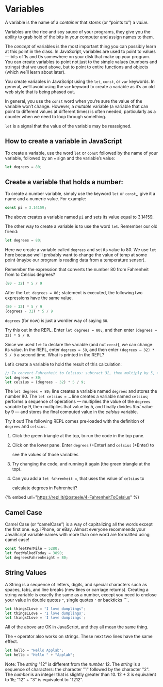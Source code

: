 # Variables

A variable is the name of a _container_ that _stores_ \(or “points to”\) a _value_.

Variables are the rice and soy sauce of your programs, they give you the ability to grab hold of the bits in your computer and assign names to them.

The _concept_ of variables is the most important thing you can possibly learn at this point in the class. In JavaScript, variables are used to point to values — bits of 1s and 0s somewhere on your disk that make up your program. You can create variables to point not just to the simple values \(numbers and strings\) that we used above, but to point to entire functions and objects \(which we’ll learn about later\).

You create variables in JavaScript using the `let`, `const`, or `var` keywords. In general, we’ll avoid using the `var` keyword to create a variable as it’s an old web style that is being phased out.

In general, you use the `const` word when you’re sure the value of the variable won’t change. However, a _mutable_ variable \(a variable that can point to different values at different times\) is often needed, particularly as a counter when we need to loop through something.

`let` is a signal that the value of the variable may be reassigned.

## How to create a variable in JavaScript

To create a variable, use the word `let` or `const` followed by the name of your variable, followed by an `=` sign and the variable’s value:

```javascript
let degrees = 80;
```

## Create a variable that holds a number:

To create a number variable, simply use the keyword `let` or `const`,, give it a name and a numeric value. For example:

```javascript
const pi = 3.14159;
```

The above creates a variable named `pi` and sets its value equal to 3.14159.

The other way to create a variable is to use the word `let`. Remember our old friend:

```javascript
let degrees = 80;
```

Here we create a variable called `degrees` and set its value to 80. We use `let` here because we’ll probably want to change the value of temp at some point \(maybe our program is reading data from a temperature sensor\).

Remember the expression that converts the number 80 from Fahrenheit from to Celsius degrees?

```javascript
(80 - 32) * 5 / 9
```

After the `let degrees = 80;` statement is executed, the following two expressions have the same value.

```javascript
(80 - 32) * 5 / 9
(degrees - 32) * 5 / 9
```

`degrees` \(for now\) is just a wordier way of saying `80`.

Try this out in the REPL. Enter `let degrees = 80;`, and then enter `(degrees — 32) * 5 / 9`.

Since we used `let` to declare the variable \(and not `const`\), we can change its value. In the REPL, enter `degrees = 50`, and then enter `(degrees — 32) * 5 / 9` a second time. What is printed in the REPL?

Let’s create a variable to hold the result of this calculation:

```javascript
// To convert Fahrenheit to Celsius: subtract 32, then multiply by 5, then divide by 9
let degrees = 80;
let celsius = (degrees - 32) * 5 / 9;
```

The `let degrees = 80;` line creates a variable named `degrees` and stores the number 80. The `let celsius = …` line creates a variable named `celsius`; performs a sequence of operations — multiplies the value of the `degrees` variable by 9, then multiplies that value by 5, and finally divides _that_ value by 9 — and stores the final computed value in the _celsius_ variable.

Try it out! The following REPL comes pre-loaded with the definition of `degrees` and `celsius`.

1. Click the green triangle at the top, to run the code in the top pane.
2. Click on the lower pane. Enter `degrees` \(+Enter\) and `celsius` \(+Enter\) to

   see the values of those variables.

3. Try changing the code, and running it again \(the green triangle at the top\).
4. Can you add a `let fahrenheit =`, that uses the value of `celsius` to

   calculate degrees in Fahrenheit?

{% embed url="https://repl.it/@osteele/4-FahrenheitToCelsius" %}

## Camel Case

Camel Case \(or “camelCase”\) is a way of capitalizing all the words except the first one. e.g. iPhone, or eBay. Almost everyone recommends your JavaScript variable names with more than one word are formatted using camel case!

```javascript
const feetPerMile = 5280;
let feetWalkedToday = 3890;
let degreesFahrenheight = 80;
```

## String Values

A String is a sequence of letters, digits, and special characters such as spaces, tabs, and line breaks \(new lines or carriage returns\). Creating a string variable is exactly the same as a number, except you need to enclose your value in double quotes `"`, single quotes `'` or backticks \`\`\`.

```javascript
let thingsILove = "I love dumplings";
let thingsILove = 'I love dumplings';
let thingsILove = `I love dumplings`;
```

All of the above are OK in JavaScript, and they all mean the same thing.

The `+` operator also works on strings. These next two lines have the same effect.

```javascript
let hello = "Hello Applab";
let hello = "Hello " + "Applab";
```

Note: The _string_ "12" is different from the _number_ 12. The _string_ is a sequence of characters: the character "1" followed by the character "2". The _number_ is an integer that is slightly greater than 10. 12 + 3 is equivalent to 15; "12" + "3" is equivalent to "1212".

